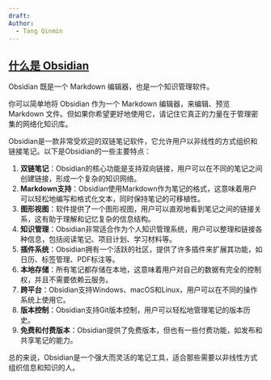 ```yaml
---
draft: 
Author:
  - Tang Qinmin
---
```

## [什么是 Obsidian](https://publish.obsidian.md/help-zh/Obsidian/Obsidian)

Obsidian 既是一个 Markdown 编辑器，也是一个知识管理软件。

你可以简单地将 Obsidian 作为一个 Markdown 编辑器，来编辑、预览 Markdown 文件。但如果你希望更好地使用它，请记住它真正的力量在于管理密集的网络化知识库。

Obsidian是一款非常受欢迎的双链笔记软件，它允许用户以非线性的方式组织和链接笔记。以下是Obsidian的一些主要特点：

1. **双链笔记**：Obsidian的核心功能是支持双向链接，用户可以在不同的笔记之间创建链接，形成一个复杂的知识网络。
2. **Markdown支持**：Obsidian使用Markdown作为笔记的格式，这意味着用户可以轻松地编写和格式化文本，同时保持笔记的可移植性。
3. **图形视图**：软件提供了一个图形视图，用户可以直观地看到笔记之间的链接关系，这有助于理解和记忆复杂的信息结构。
4. **知识管理**：Obsidian非常适合作为个人知识管理系统，用户可以整理和链接各种信息，包括阅读笔记、项目计划、学习材料等。
5. **插件系统**：Obsidian拥有一个活跃的社区，提供了许多插件来扩展其功能，如日历、标签管理、PDF标注等。
6. **本地存储**：所有笔记都存储在本地，这意味着用户对自己的数据有完全的控制权，并且不需要依赖云服务。
7. **跨平台**：Obsidian支持Windows、macOS和Linux，用户可以在不同的操作系统上使用它。
8. **版本控制**：Obsidian支持Git版本控制，用户可以轻松地管理笔记的版本历史。
10. **免费和付费版本**：Obsidian提供了免费版本，但也有一些付费功能，如发布和共享笔记的能力。

总的来说，Obsidian是一个强大而灵活的笔记工具，适合那些需要以非线性方式组织信息和知识的人。

